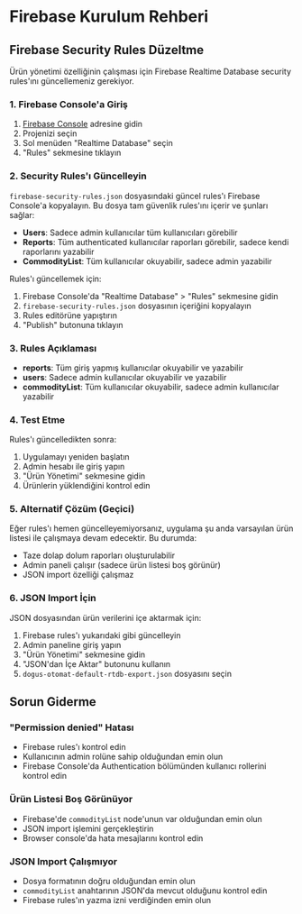 # Firebase Kurulum Rehberi

## Firebase Security Rules Düzeltme

Ürün yönetimi özelliğinin çalışması için Firebase Realtime Database security rules'ını güncellemeniz gerekiyor.

### 1. Firebase Console'a Giriş
1. [Firebase Console](https://console.firebase.google.com/) adresine gidin
2. Projenizi seçin
3. Sol menüden "Realtime Database" seçin
4. "Rules" sekmesine tıklayın

### 2. Security Rules'ı Güncelleyin

`firebase-security-rules.json` dosyasındaki güncel rules'ı Firebase Console'a kopyalayın. Bu dosya tam güvenlik rules'ını içerir ve şunları sağlar:

- **Users**: Sadece admin kullanıcılar tüm kullanıcıları görebilir
- **Reports**: Tüm authenticated kullanıcılar raporları görebilir, sadece kendi raporlarını yazabilir
- **CommodityList**: Tüm kullanıcılar okuyabilir, sadece admin yazabilir

Rules'ı güncellemek için:
1. Firebase Console'da "Realtime Database" > "Rules" sekmesine gidin
2. `firebase-security-rules.json` dosyasının içeriğini kopyalayın
3. Rules editörüne yapıştırın
4. "Publish" butonuna tıklayın

### 3. Rules Açıklaması

- **reports**: Tüm giriş yapmış kullanıcılar okuyabilir ve yazabilir
- **users**: Sadece admin kullanıcılar okuyabilir ve yazabilir
- **commodityList**: Tüm kullanıcılar okuyabilir, sadece admin kullanıcılar yazabilir

### 4. Test Etme

Rules'ı güncelledikten sonra:
1. Uygulamayı yeniden başlatın
2. Admin hesabı ile giriş yapın
3. "Ürün Yönetimi" sekmesine gidin
4. Ürünlerin yüklendiğini kontrol edin

### 5. Alternatif Çözüm (Geçici)

Eğer rules'ı hemen güncelleyemiyorsanız, uygulama şu anda varsayılan ürün listesi ile çalışmaya devam edecektir. Bu durumda:

- Taze dolap dolum raporları oluşturulabilir
- Admin paneli çalışır (sadece ürün listesi boş görünür)
- JSON import özelliği çalışmaz

### 6. JSON Import İçin

JSON dosyasından ürün verilerini içe aktarmak için:
1. Firebase rules'ı yukarıdaki gibi güncelleyin
2. Admin paneline giriş yapın
3. "Ürün Yönetimi" sekmesine gidin
4. "JSON'dan İçe Aktar" butonunu kullanın
5. `dogus-otomat-default-rtdb-export.json` dosyasını seçin

## Sorun Giderme

### "Permission denied" Hatası
- Firebase rules'ı kontrol edin
- Kullanıcının admin rolüne sahip olduğundan emin olun
- Firebase Console'da Authentication bölümünden kullanıcı rollerini kontrol edin

### Ürün Listesi Boş Görünüyor
- Firebase'de `commodityList` node'unun var olduğundan emin olun
- JSON import işlemini gerçekleştirin
- Browser console'da hata mesajlarını kontrol edin

### JSON Import Çalışmıyor
- Dosya formatının doğru olduğundan emin olun
- `commodityList` anahtarının JSON'da mevcut olduğunu kontrol edin
- Firebase rules'ın yazma izni verdiğinden emin olun
